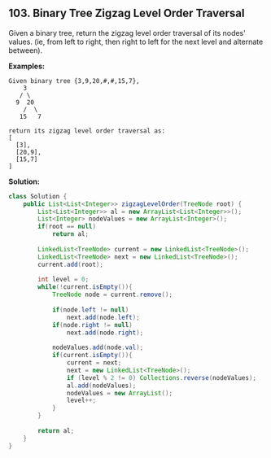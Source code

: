 ## 103. Binary Tree Zigzag Level Order Traversal

Given a binary tree, return the zigzag level order traversal of its nodes' values. (ie, from left to right, then right to left for the next level and alternate between).

**Examples:** 

```
Given binary tree {3,9,20,#,#,15,7},
    3
   / \
  9  20
    /  \
   15   7

return its zigzag level order traversal as:
[
  [3],
  [20,9],
  [15,7]
]
```

**Solution:**

```java
class Solution {
    public List<List<Integer>> zigzagLevelOrder(TreeNode root) {
        List<List<Integer>> al = new ArrayList<List<Integer>>();
        List<Integer> nodeValues = new ArrayList<Integer>();
        if(root == null)
            return al;
 
        LinkedList<TreeNode> current = new LinkedList<TreeNode>();
        LinkedList<TreeNode> next = new LinkedList<TreeNode>();
        current.add(root);
 
        int level = 0;
        while(!current.isEmpty()){
            TreeNode node = current.remove();
 
            if(node.left != null)
                next.add(node.left);
            if(node.right != null)
                next.add(node.right);
 
            nodeValues.add(node.val);
            if(current.isEmpty()){
                current = next;
                next = new LinkedList<TreeNode>();
                if (level % 2 != 0) Collections.reverse(nodeValues);
                al.add(nodeValues);
                nodeValues = new ArrayList();
                level++;
            }
        }
        
        return al;
    }
}
```